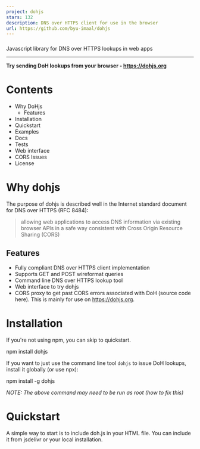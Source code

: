 ```yaml
---
project: dohjs
stars: 132
description: DNS over HTTPS client for use in the browser
url: https://github.com/byu-imaal/dohjs
---
```


###   
  
Javascript library for DNS over HTTPS lookups in web apps

* * *

**Try sending DoH lookups from your browser - https://dohjs.org**

Contents
========

-   Why DoHjs
    -   Features
-   Installation
-   Quickstart
-   Examples
-   Docs
-   Tests
-   Web interface
-   CORS Issues
-   License

Why dohjs
=========

The purpose of dohjs is described well in the Internet standard document for DNS over HTTPS (RFC 8484):

> allowing web applications to access DNS information via existing browser APIs in a safe way consistent with Cross Origin Resource Sharing (CORS)

Features
--------

-   Fully compliant DNS over HTTPS client implementation
-   Supports GET and POST wireformat queries
-   Command line DNS over HTTPS lookup tool
-   Web interface to try dohjs
-   CORS proxy to get past CORS errors associated with DoH (source code here). This is mainly for use on https://dohjs.org.

Installation
============

If you're not using npm, you can skip to quickstart.

npm install dohjs

If you want to just use the command line tool `dohjs` to issue DoH lookups, install it globally (or use npx):

npm install -g dohjs

_NOTE: The above command may need to be run as root (how to fix this)_

Quickstart
==========

A simple way to start is to include doh.js in your HTML file. You can include it from jsdelivr or your local installation.

<!-- from CDN -->
<script src\="https://cdn.jsdelivr.net/npm/dohjs@latest/dist/doh.min.js"\></script\>
<!-- from local installation -->
<script src\="/path/to/node\_modules/dohjs/dist/doh.min.js"\></script\>

If your project is mostly nodejs-style (e.g. you're using browserify), you can `require()` dohjs like so:

const doh \= require('dohjs');

Now here's a quick example of a DoH lookup using dohjs:

// create your stub resolver
const resolver \= new doh.DohResolver('https://1.1.1.1/dns-query');

// lookup the A records for example.com and log the IP addresses to the console
resolver.query('example.com', 'A')
  .then(response \=> {
    response.answers.forEach(ans \=> console.log(ans.data));
  })
  .catch(err \=> console.error(err));

Examples
========

Checkout our examples to see dohjs in action. See examples/README for a description of the examples.

To serve thr examples, run `npm start`. Your browser will open up to an index of your current directory, then just navigate to the examples and open whatever html file you were wanting to look at.

Docs
====

API documentation for dohjs can be found in docs/README.md.

Documentation for the dohjs CLI is in docs/cli.md.

Contributing
============

We love contributors!

If you find a bug in dohjs, or you have a feature you'd like added, please open an issue and/or submit a pull request.

Tests
=====

To run tests, clone the repo, and run:

npm test

Web interface
=============

The web interface is available at https://dohjs.org.

See the `gh-pages` branch for code.

CORS issues
===========

You'll probably get some CORS errors when sending DoH queries. A few ways to get around those are:

-   Use a CORS proxy. At dohjs.org, there is an option to use a CORS proxy if you want to try it out.
-   Disable CORS when you launch your browser sometimes works (e.g. `google-chrome --user-data-dir=/tmp/asdf --disable-web-security`)
-   Run your own DoH server that sets the Access-Control-Allow-Origin header appropriately (e.g. `Access-Control-Allow-Origin: *` to allow everyone)

License
=======

MIT (see LICENSE)
